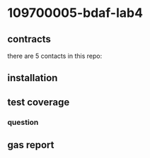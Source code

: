 # 109700005-bdaf-lab4

## contracts
there are 5 contacts in this repo:


## installation

## test coverage 

### question

## gas report 
